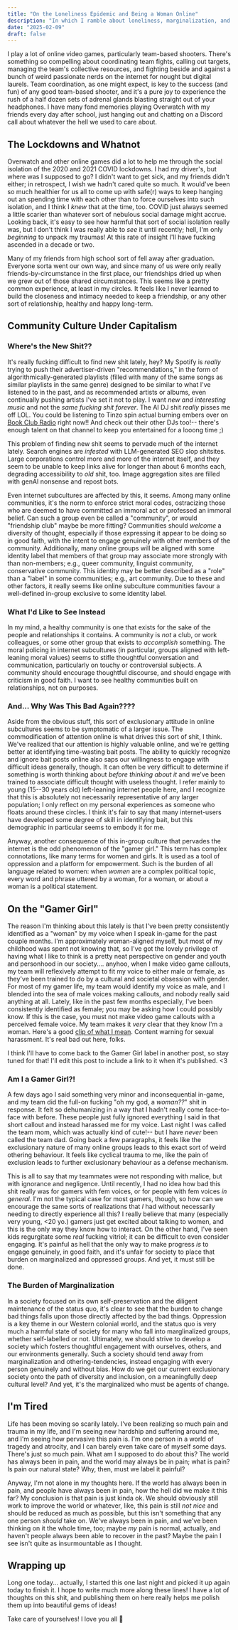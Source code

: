 ```yaml
---
title: "On the Loneliness Epidemic and Being a Woman Online"
description: "In which I ramble about loneliness, marginalization, and my transfem experience with in-game chat"
date: "2025-02-09"
draft: false
---
```


I play a lot of online video games, particularly team-based shooters. There's something so compelling about coordinating team fights, calling out targets, managing the team's collective resources, and fighting beside and against a bunch of weird passionate nerds on the internet for nought but digital laurels. Team coordination, as one might expect, is key to the success (and fun) of any good team-based shooter, and it's a pure joy to experience the rush of a half dozen sets of adrenal glands blasting straight out of your headphones. I have many fond memories playing Overwatch with my friends every day after school, just hanging out and chatting on a Discord call about whatever the hell we used to care about.

## The Lockdowns and Whatnot

Overwatch and other online games did a lot to help me through the social isolation of the 2020 and 2021 COVID lockdowns. I had my driver's, but where was I supposed to go? I didn't want to get sick, and my friends didn't either; in retrospect, I wish we hadn't cared quite so much. It would've been so much healthier for us all to come up with safe(r) ways to keep hanging out an spending time with each other than to force ourselves into such isolation, and I think I *knew* that at the time, too. COVID just always seemed a little scarier than whatever sort of nebulous social damage might accrue. Looking back, it's easy to see how harmful that sort of social isolation really was, but I don't think I was really able to *see* it until recently; hell, I'm only *beginning* to unpack my traumas! At this rate of insight I'll have fucking ascended in a decade or two.

Many of my friends from high school sort of fell away after graduation. Everyone sorta went our own way, and since many of us were only really friends-by-circumstance in the first place, our friendships dried up when we grew out of those shared circumstances. This seems like a pretty common experience, at least in my circles. It feels like I never learned to build the closeness and intimacy needed to keep a friendship, or any other sort of relationship, healthy and happy long-term.

## Community Culture Under Capitalism

### Where's the New Shit??

It's really fucking difficult to find new shit lately, hey? My Spotify is *really* trying to push their advertiser-driven "recommendations," in the form of algorithmically-generated playlists (filled with many of the same songs as similar playlists in the same genre) designed to be similar to what I've listened to in the past, and as recommended artists or albums, even continually pushing artists I've set it not to play. I want *new and interesting music* and not the *same fucking shit forever*. The AI DJ shit *really* pisses me off LOL. You could be listening to Tinzo spin actual burning embers over on [Book Club Radio](https://www.youtube.com/@bookclubradio) right now!! And check out their other DJs too!-- there's enough talent on that channel to keep you entertained for a looong time ;)

This problem of finding new shit seems to pervade much of the internet lately. Search engines are *infested* with LLM-generated SEO slop shitsites. Large corporations control more and more of the internet itself, and they seem to be unable to keep links alive for longer than about 6 months each, degrading accessibility to *old* shit, too. Image aggregation sites are filled with genAI nonsense and repost bots.

Even internet subcultures are affected by this, it seems. Among many online communities, it's the norm to enforce strict moral codes, ostracizing those who are deemed to have committed an immoral act or professed an immoral belief. Can such a group even be called a "community", or would "friendship club" maybe be more fitting? Communities should *welcome* a diversity of thought, especially if those expressing it appear to be doing so in good faith, with the intent to engage genuinely with other members of the community. Additionally, many online groups will be aligned with some identity label that members of that group may associate more strongly with than non-members; e.g., queer community, linguist community, conservative community. This identity may be better described as a "role" than a "label" in some communities; e.g., art community. Due to these and other factors, it really seems like online subculture communities favour a well-defined in-group exclusive to some identity label.

### What I'd Like to See Instead

In my mind, a healthy community is one that exists for the sake of the people and relationships it contains. A community is *not* a club, or work colleagues, or some other group that exists to *accomplish* something. The moral policing in internet subcultures (in particular, groups aligned with left-leaning moral values) seems to stifle thoughtful conversation and communication, particularly on touchy or controversial subjects. A community should encourage thoughtful discourse, and should engage with criticism in good faith. I want to see healthy communities built on relationships, not on purposes.

### And... Why Was This Bad Again????

Aside from the obvious stuff, this sort of exclusionary attitude in online subcultures seems to be symptomatic of a larger issue. The commodification of attention online is what drives this sort of shit, I think. We've realized that our attention is highly valuable online, and we're getting better at identifying time-wasting bait posts. The ability to quickly recognize and ignore bait posts online also saps our willingness to engage with difficult ideas generally, though. It can often be very difficult to determine if something is worth thinking about *before thinking about it* and we've been trained to associate difficult thought with useless thought. I refer mainly to young (15--30 years old) left-leaning internet people here, and I recognize that this is absolutely not necessarily representative of any larger population; I only reflect on my personal experiences as someone who floats around these circles. I think it's fair to say that many internet-users have developed some degree of skill in identifying bait, but this demographic in particular seems to embody it for me.

Anyway, another consequence of this in-group culture that pervades the internet is the odd phenomenon of the "gamer girl." This term has complex connotations, like many terms for women and girls. It is used as a tool of oppression and a platform for empowerment. Such is the burden of all language related to women: when *women* are a complex political topic, every word and phrase uttered by a woman, for a woman, or about a woman is a political statement.

## On the "Gamer Girl"

The reason I'm thinking about this lately is that I've been pretty consistently identified as a "woman" by my voice when I speak in-game for the past couple months. I'm approximately woman-aligned myself, but most of my childhood was spent not knowing that, so I've got the lovely privilege of having what I like to think is a pretty neat perspective on gender and youth and personhood in our society.... anyhoo, when I make video game callouts, my team will reflexively attempt to fit my voice to either male or female, as they've been trained to do by a cultural and societal obsession with gender. For most of my gamer life, my team would identify my voice as male, and I blended into the sea of male voices making callouts, and nobody really said anything at all. Lately, like in the past few months especially, I've been consistently identified as female; you may be asking how I could possibly know. If this is the case, you must not make video game callouts with a perceived female voice. My team makes it *very* clear that they know I'm a woman. Here's a good [clip of what I mean](https://youtu.be/YEOhb8B6rEU). Content warning for sexual harassment. It's real bad out here, folks.

I think I'll have to come back to the Gamer Girl label in another post, so stay tuned for that! I'll edit this post to include a link to it when it's published. <3

### Am I a Gamer Girl?!

A few days ago I said something very minor and inconsequential in-game, and my team did the full-on fucking "oh my god, a *woman??*" shit in response. It felt so dehumanizing in a way that I hadn't really come face-to-face with before. These people just fully ignored everything I said in that short callout and instead harassed me for my voice. Last night I was called the team mom, which was actually kind of cute!-- but I have *never* been called the team dad. Going back a few paragraphs, it feels like the exclusionary nature of many online groups leads to this exact sort of weird othering behaviour. It feels like cyclical trauma to me, like the pain of exclusion leads to further exclusionary behaviour as a defense mechanism.

This is all to say that my teammates were not responding with malice, but with ignorance and negligence. Until recently, I had no idea how bad this shit really was for gamers with fem voices, or for people with fem voices *in general*. I'm not the typical case for most gamers, though, so how can we encourage the same sorts of realizations that *I* had without necessarily needing to directly experience all this? I really believe that many (especially very young, <20 yo.) gamers just get excited about talking to women, and this is the only way they know how to interact. On the other hand, I've seen kids regurgitate some *real* fucking vitriol; it can be difficult to even consider engaging. It's painful as hell that the only way to make progress *is* to engage genuinely, in good faith, and it's unfair for society to place that burden on marginalized and oppressed groups. And yet, it must still be done.

### The Burden of Marginalization

In a society focused on its own self-preservation and the diligent maintenance of the status quo, it's clear to see that the burden to change bad things falls upon those directly affected by the bad things. Oppression is a key theme in our Western colonial world, and the status quo is very much a harmful state of society for many who fall into marglinalized groups, whether self-labelled or not. Ultimately, we should strive to develop a society which fosters thoughtful engagement with ourselves, others, and our environments generally. Such a society should tend away from marginalization and othering-tendencies, instead engaging with every person genuinely and without bias. How do we get our current exclusionary society onto the path of diversity and inclusion, on a meaningfully deep cultural level? And yet, it's the marginalized who must be agents of change.

## I'm Tired

Life has been moving so scarily lately. I've been realizing so much pain and trauma in my life, and I'm seeing new hardship and suffering around me, and I'm seeing how pervasive this pain is. I'm one person in a world of tragedy and atrocity, and I can barely even take care of myself some days. There's just so much pain. What am I supposed to do about this? The world has always been in pain, and the world may always be in pain; what is pain? Is pain our natural state? Why, then, must we label it painful?

Anyway, I'm not alone in my thoughts here. If the world has always been in pain, and people have always been in pain, how the hell did we make it this far? My conclusion is that pain is just kinda ok. We should obviously still work to improve the world or whatever, like, this pain is still *not nice* and should be reduced as much as possible, but this isn't something that any one person *should* take on. We've always been in pain, and we've been thinking on it the whole time, too; maybe *my* pain is normal, actually, and haven't people always been able to recover in the past? Maybe the pain I see isn't quite as insurmountable as I thought.

## Wrapping up

Long one today... actually, I started this one last night and picked it up again today to finish it. I hope to write much more along these lines! I have a lot of thoughts on this shit, and publishing them on here really helps me polish them up into beautiful gems of ideas!

Take care of yourselves! I love you all 💜
